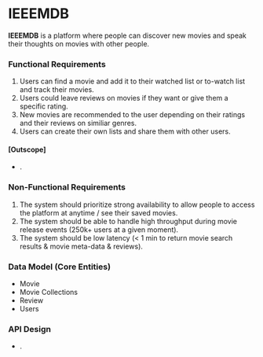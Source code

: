 # IEEEMDB

**IEEEMDB** is a platform where people can discover new movies and speak their thoughts on movies with other people.

### Functional Requirements

1. Users can find a movie and add it to their watched list or to-watch list and track their movies.
2. Users could leave reviews on movies if they want or give them a specific rating.
3. New movies are recommended to the user depending on their ratings and their reviews on similiar genres.
4. Users can create their own lists and share them with other users.

#### [Outscope]

- .

### Non-Functional Requirements

1. The system should prioritize strong availability to allow people to access the platform at anytime / see their saved movies.
2. The system should be able to handle high throughput during movie release events (250k+ users at a given moment).
3. The system should be low latency (< 1 min to return movie search results & movie meta-data & reviews).

### Data Model (Core Entities)

- Movie
- Movie Collections
- Review
- Users

### API Design

- .